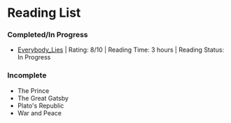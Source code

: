 # Reading List

### Completed/In Progress
- [Everybody_Lies](Everybody_Lies.md) | Rating: 8/10 | Reading Time: 3 hours | Reading Status: In Progress

### Incomplete
- The Prince
- The Great Gatsby
- Plato's Republic
- War and Peace